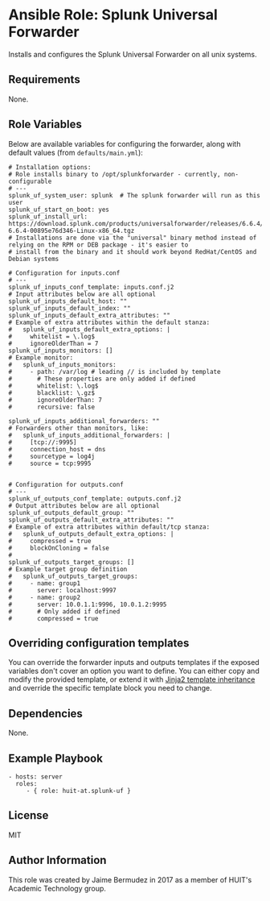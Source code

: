 # Ansible Role: Splunk Universal Forwarder

Installs and configures the Splunk Universal Forwarder on all unix systems.


## Requirements

None.

## Role Variables

Below are available variables for configuring the forwarder, along with default values (from `defaults/main.yml`):

```
# Installation options:
# Role installs binary to /opt/splunkforwarder - currently, non-configurable
# ---
splunk_uf_system_user: splunk  # The splunk forwarder will run as this user
splunk_uf_start_on_boot: yes
splunk_uf_install_url: https://download.splunk.com/products/universalforwarder/releases/6.6.4/linux/splunkforwarder-6.6.4-00895e76d346-Linux-x86_64.tgz
# Installations are done via the "universal" binary method instead of relying on the RPM or DEB package - it's easier to
# install from the binary and it should work beyond RedHat/CentOS and Debian systems

# Configuration for inputs.conf
# ---
splunk_uf_inputs_conf_template: inputs.conf.j2
# Input attributes below are all optional
splunk_uf_inputs_default_host: ""
splunk_uf_inputs_default_index: ""
splunk_uf_inputs_default_extra_attributes: ""
# Example of extra attributes within the default stanza:
#   splunk_uf_inputs_default_extra_options: |
#     whitelist = \.log$
#     ignoreOlderThan = 7
splunk_uf_inputs_monitors: []
# Example monitor:
#   splunk_uf_inputs_monitors:
#     - path: /var/log # leading // is included by template
#       # These properties are only added if defined
#       whitelist: \.log$
#       blacklist: \.gz$
#       ignoreOlderThan: 7
#       recursive: false

splunk_uf_inputs_additional_forwarders: ""
# Forwarders other than monitors, like:
#   splunk_uf_inputs_additional_forwarders: |
#     [tcp://:9995]
#     connection_host = dns
#     sourcetype = log4j
#     source = tcp:9995


# Configuration for outputs.conf
# ---
splunk_uf_outputs_conf_template: outputs.conf.j2
# Output attributes below are all optional
splunk_uf_outputs_default_group: ""
splunk_uf_outputs_default_extra_attributes: ""
# Example of extra attributes within default/tcp stanza:
#   splunk_uf_outputs_default_extra_options: |
#     compressed = true
#     blockOnCloning = false
#
splunk_uf_outputs_target_groups: []
# Example target group definition
#   splunk_uf_outputs_target_groups:
#     - name: group1
#       server: localhost:9997
#     - name: group2
#       server: 10.0.1.1:9996, 10.0.1.2:9995
#       # Only added if defined
#       compressed = true
```

## Overriding configuration templates

You can override the forwarder inputs and outputs templates if the exposed variables don't cover an option you want to define.  You can either copy and modify the provided template, or extend it with [Jinja2 template inheritance](http://jinja.pocoo.org/docs/2.9/templates/#template-inheritance) and override the specific template block you need to change.

## Dependencies

None.

## Example Playbook

    - hosts: server
      roles:
         - { role: huit-at.splunk-uf }

## License

MIT

## Author Information

This role was created by Jaime Bermudez in 2017 as a member of HUIT's Academic Technology group.

